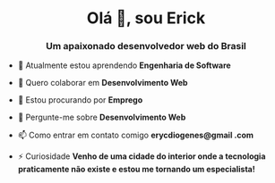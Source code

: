 <h1 align="center">Olá 👋, sou Erick</h1>
<h3 align="center">Um apaixonado desenvolvedor web do Brasil</h3>

- 🌱 Atualmente estou aprendendo **Engenharia de Software**

- 👯 Quero colaborar em **Desenvolvimento Web**

- 🤝 Estou procurando por **Emprego**

- 💬 Pergunte-me sobre **Desenvolvimento Web**

- 📫 Como entrar em contato comigo **erycdiogenes@gmail .com**

- ⚡ Curiosidade **Venho de uma cidade do interior onde a tecnologia praticamente não existe e estou me tornando um especialista!**


